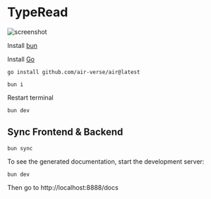 # TypeRead

![screenshot](./public/screenshot.jpg)

Install [bun](https://bun.sh/)

Install [Go](https://go.dev/doc/install)

```
go install github.com/air-verse/air@latest
```

```
bun i
```

Restart terminal

```
bun dev
```

## Sync Frontend & Backend

```
bun sync
```

To see the generated documentation, start the development server:

```
bun dev
```

Then go to http://localhost:8888/docs
